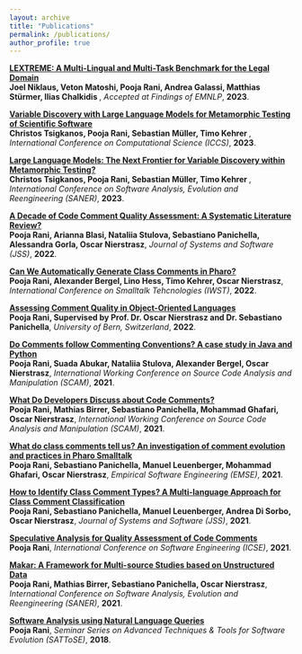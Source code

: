 ```yaml
---
layout: archive
title: "Publications"
permalink: /publications/
author_profile: true
---
```

<!--
{% if author.googlescholar %}
  You can also find my articles on <u><a href="{{author.googlescholar}}">my Google Scholar profile</a>.</u>
{% endif %}


{% include base_path %}

{% for post in site.publications reversed %}
  {% include archive-single.html %}
{% endfor %}
-->

<b>[LEXTREME: A Multi-Lingual and Multi-Task Benchmark for the Legal Domain](https://arxiv.org/abs/2301.13126)</b> <br>
<b>Joel Niklaus, Veton Matoshi, Pooja Rani, Andrea Galassi, Matthias Stürmer, Ilias Chalkidis </b>,
<i>Accepted at Findings of EMNLP</i>,
<b>2023</b>.

<b>[Variable Discovery with Large Language Models for Metamorphic Testing of Scientific Software](https://link.springer.com/chapter/10.1007/978-3-031-35995-8_23)</b> <br>
<b>Christos Tsigkanos, Pooja Rani, Sebastian Müller, Timo Kehrer </b>,
<i>International Conference on Computational Science (ICCS)</i>,
<b>2023</b>.

<b>[Large Language Models: The Next Frontier for Variable Discovery within Metamorphic Testing?](https://ieeexplore.ieee.org/abstract/document/10123585/)</b> <br>
<b>Christos Tsigkanos, Pooja Rani, Sebastian Müller, Timo Kehrer </b>,
<i>International Conference on Software Analysis, Evolution and Reengineering (SANER)</i>,
<b>2023</b>.

<b>[A Decade of Code Comment Quality Assessment: A Systematic Literature Review?](https://poojaruhal.github.io/publications/Paper_A_decade_of_code_comment_quality_assessment)</b> <br>
<b>Pooja Rani, Arianna Blasi, Nataliia Stulova, Sebastiano Panichella, Alessandra Gorla, Oscar Nierstrasz</b>,
<i>Journal of Systems and Software (JSS)</i>,
<b>2022</b>.

<b>[Can We Automatically Generate Class Comments in Pharo?](https://poojaruhal.github.io/publications/Paper-Can-we-automatically-generate-class-comments-in-Pharo)</b> <br>
<b>Pooja Rani, Alexander Bergel, Lino Hess, Timo Kehrer, Oscar Nierstrasz</b>,
<i>International Conference on Smalltalk Tehcnologies (IWST)</i>,
<b>2022</b>.

<b>[Assessing Comment Quality in Object-Oriented Languages](https://poojaruhal.github.io/publications/PhDThesis-Assessing-comment-quality-object-oriented-languages)</b> <br>
<b>Pooja Rani, Supervised by Prof. Dr. Oscar Nierstrasz and Dr. Sebastiano Panichella</b>,
<i>University of Bern, Switzerland</i>,
<b>2022</b>.

<b>[Do Comments follow Commenting Conventions? A case study in Java and Python](https://poojaruhal.github.io/publications/Paper-Do-Comments-follow-Commenting-Conventions)</b> <br>
<b>Pooja Rani, Suada Abukar, Nataliia Stulova, Alexander Bergel, Oscar Nierstrasz</b>,
<i>International Working Conference on Source Code Analysis and Manipulation (SCAM)</i>,
<b>2021</b>.

<b>[What Do Developers Discuss about Code Comments?](https://poojaruhal.github.io/publications/Paper-What-do-developers-discuss-about-code-comments)</b> <br>
<b>Pooja Rani, Mathias Birrer, Sebastiano Panichella, Mohammad Ghafari, Oscar Nierstrasz</b>,
<i>International Working Conference on Source Code Analysis and Manipulation (SCAM)</i>,
<b>2021</b>.

<b>[What do class comments tell us? An investigation of comment evolution and practices in Pharo Smalltalk](https://poojaruhal.github.io/publications/Paper-What-do-class-comments-tell-us-in-Pharo-Smalltalk)</b> <br>
<b>Pooja Rani, Sebastiano Panichella, Manuel Leuenberger, Mohammad Ghafari, Oscar Nierstrasz</b>,
<i>Empirical Software Engineering (EMSE)</i>,
<b>2021</b>.

<b>[How to Identify Class Comment Types?
A Multi-language Approach for Class Comment Classification](https://poojaruhal.github.io/publications/Paper-How-to-Identify-class-comment-types)</b> <br>
<b>Pooja Rani, Sebastiano Panichella, Manuel Leuenberger, Andrea Di Sorbo, Oscar Nierstrasz</b>,
<i>Journal of Systems and Software (JSS)</i>,
<b>2021</b>.

<b>[Speculative Analysis for Quality Assessment of Code Comments](https://poojaruhal.github.io/publications/Paper-Speculative-Analysis-for-Comment-Quality-Assessment)</b> <br>
<b>Pooja Rani</b>,
<i>International Conference on Software Engineering (ICSE)</i>,
<b>2021</b>.

<b>[Makar: A Framework for Multi-source Studies based on Unstructured Data](https://poojaruhal.github.io/publications/Paper-Makar-A-Framework-for-Multi-Source-Studies)</b> <br>
<b>Pooja Rani, Mathias Birrer, Sebastiano Panichella, Oscar Nierstrasz</b>,
<i>International Conference on Software Analysis, Evolution and Reengineering (SANER)</i>,
<b>2021</b>.

<b>[Software Analysis using Natural Language Queries](https://poojaruhal.github.io/publications/Paper-Software-Analysis-using-Natural-Language-Queries)</b> <br> 
<b>Pooja Rani</b>,
<i>Seminar Series on Advanced Techniques \& Tools for Software Evolution (SATToSE)</i>,
<b>2018</b>.








